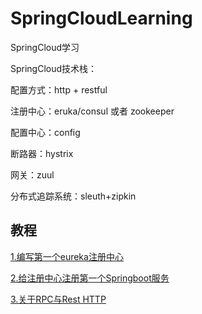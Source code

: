 # SpringCloudLearning
SpringCloud学习


SpringCloud技术栈：

配置方式：http + restful 

注册中心：eruka/consul 或者 zookeeper

配置中心：config

断路器：hystrix

网关：zuul

分布式追踪系统：sleuth+zipkin


## 教程

[1.编写第一个eureka注册中心]()

[2.给注册中心注册第一个Springboot服务]()

[3.关于RPC与Rest HTTP]()